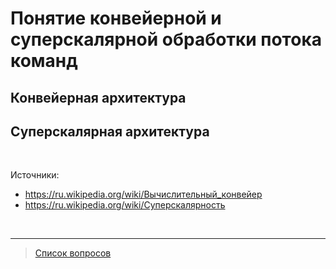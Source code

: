 # Понятие конвейерной и суперскалярной обработки потока команд

## Конвейерная архитектура


## Суперскалярная архитектура



&nbsp;

Источники:
- https://ru.wikipedia.org/wiki/Вычислительный_конвейер
- https://ru.wikipedia.org/wiki/Суперскалярность

&nbsp;
<hr>

> [Список вопросов](Вопросы_ТПП.md)